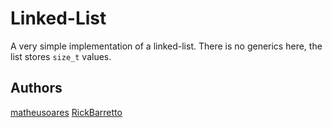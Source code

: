 # Linked-List

A very simple implementation of a linked-list.
There is no generics here, the list stores `size_t` values.

## Authors

[matheusoares](https://github.com/matheusfsoares)
[RickBarretto](https://github.com/RickBarretto)